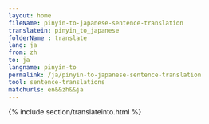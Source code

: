 ```yaml
---
layout: home
fileName: pinyin-to-japanese-sentence-translation
translatein: pinyin_to_japanese
folderName : translate
lang: ja
from: zh
to: ja
langname: pinyin-to
permalink: /ja/pinyin-to-japanese-sentence-translation
tool: sentence-translations
matchurls: en&&zh&&ja
---
```

{% include section/translateinto.html %}

